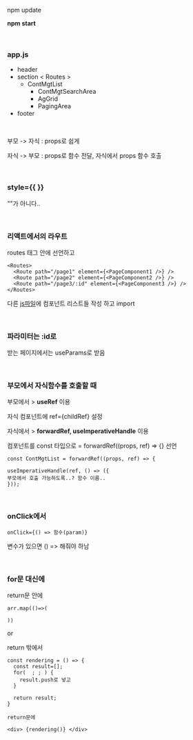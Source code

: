npm update

**npm start**

<br/>

### app.js

- header
- section
  < Routes >
  - ContMgtList
    - ContMgtSearchArea
    - AgGrid
    - PagingArea
- footer

<br/>

부모 -> 자식 : props로 쉽게

자식 -> 부모 : props로 함수 전달, 자식에서 props 함수 호출

<br/>

### style={{ }}

""가 아니다..

<br/>

### 리액트에서의 라우트

routes 태그 안에 선언하고

    <Routes>
      <Route path="/page1" element={<PageComponent1 />} />
      <Route path="/page2" element={<PageComponent2 />} />
      <Route path="/page3/:id" element={<PageComponent3 />} />
    </Routes>

다른 [js파일](/src/routes/index.js)에 컴포넌트 리스트들 작성 하고 import

<br/>

### 파라미터는 :id로

받는 페이지에서는 useParams로 받음

<br/>

### 부모에서 자식함수를 호출할 때

부모에서 > **useRef** 이용

자식 컴포넌트에 ref={childRef} 설정

자식에서 > **forwardRef, useImperativeHandle** 이용

컴포넌트를 const 타입으로 = forwardRef((props, ref) => {} 선언

    const ContMgtList = forwardRef((props, ref) => {

    useImperativeHandle(ref, () => ({
    부모에서 호출 가능하도록..? 함수 이름..
    }));

<br/>

### onClick에서

    onClick={() => 함수(param)}

변수가 있으면 () => 해줘야 하남

<br/>

### for문 대신에

return문 안에

    arr.map(()=>(

    ))

or

return 밖에서

    const rendering = () => {
      const result=[];
      for(  ; ; ) {
        result.push로 넣고
      }

      return result;
    }

    return문에

    <div> {rendering()} </div>
